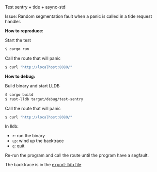 Test sentry + tide + async-std


Issue: 
Random segmentation fault when a panic is called in a tide request handler.


**How to reproduce:**

Start the test
```bash
$ cargo run
```

Call the route that will panic
```bash
$ curl "http://localhost:8080/"
```

**How to debug:**

Build binary and start LLDB
```bash
$ cargo build
$ rust-lldb target/debug/test-sentry
```

Call the route that will panic
```bash
$ curl "http://localhost:8080/"
```

In lldb:
- `r`: run the binary
- `up`: wind up the backtrace
- `q`: quit


Re-run the program and call the route until the program have a segfault.

The backtrace is in the [export-lldb file](./export-lldb.txt)
